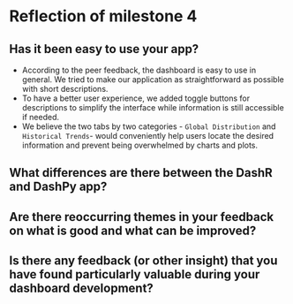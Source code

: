 # Reflection of milestone 4

## Has it been easy to use your app?

- According to the peer feedback, the dashboard is easy to use in general. We tried to make our application as straightforward as possible with short descriptions.
- To have a better user experience, we added toggle buttons for descriptions to simplify the interface while information is still accessible if needed.
- We believe the two tabs by two categories - `Global Distribution` and `Historical Trends`- would conveniently help users locate the desired information and prevent being overwhelmed by charts and plots.

## What differences are there between the DashR and DashPy app?

## Are there reoccurring themes in your feedback on what is good and what can be improved?

## Is there any feedback (or other insight) that you have found particularly valuable during your dashboard development?
